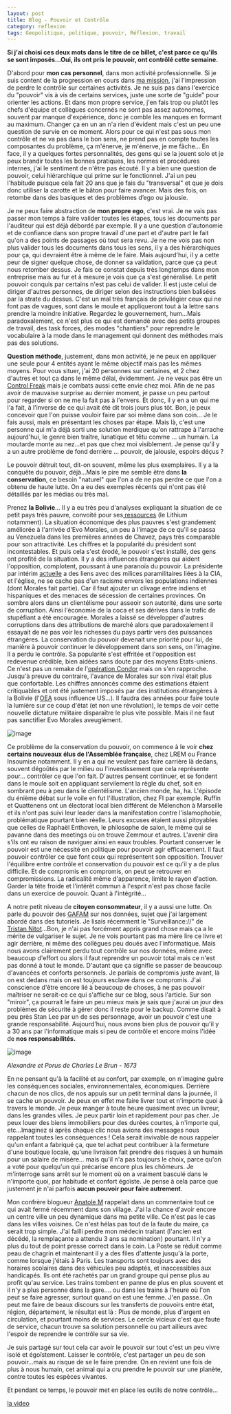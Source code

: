 ```yaml
---
layout: post
title: Blog - Pouvoir et Contrôle
category: reflexion
tags: Geopolitique, politique, pouvoir, Réflexion, travail
---
```

**Si j'ai choisi ces deux mots dans le titre de ce billet, c'est parce ce qu'ils se sont imposés...Oui, ils ont pris le pouvoir, ont contrôlé cette semaine.**

D'abord pour **mon cas personnel**, dans mon activité professionnelle. Si je suis content de la progression en cours dans <a href="https://cheziceman.wordpress.com/2019/09/07/blog-rentrer-et-se-reinventer/">ma mission</a>, j'ai l'impression de perdre le contrôle sur certaines activités. Je ne suis pas dans l'exercice du "pouvoir" vis à vis de certains services, juste une sorte de "guide" pour orienter les actions. Et dans mon propre service, j'en fais trop ou plutôt les chefs d'équipe et collègues concernés ne sont pas assez autonomes, souvent par manque d'expérience, donc je comble les manques en formant au maximum. Changer ça en un an n'a rien d'évident mais c'est un peu une question de survie en ce moment. Alors pour ce qui n'est pas sous mon contrôle et ne va pas dans le bon sens, ne prend pas en compte toutes les composantes du problème, ça m'énerve, je m'énerve, je me fâche... En face, il y a quelques fortes personnalités, des gens qui se la jouent solo et je peux brandir toutes les bonnes pratiques, les normes et procédures internes, j'ai le sentiment de n'être pas écouté. Il y a bien une question de pouvoir, celui hiérarchique qui prime sur le fonctionnel. J'ai un peu l'habitude puisque cela fait 20 ans que je fais du "transversal" et que je dois donc utiliser la carotte et le bâton pour faire avancer. Mais des fois, on retombe dans des basiques et des problèmes d’ego ou jalousie. 

Je ne peux faire abstraction de **mon propre ego**, c'est vrai. Je ne vais pas passer mon temps à faire valider toutes les étapes, tous les documents par l'auditeur qui est déjà débordé par exemple. Il y a une question d'autonomie et de confiance dans son propre travail d'une part et d'autre part le fait qu'on a des points de passages où tout sera revu. Je ne me vois pas non plus valider tous les documents dans tous les sens, il y a des hiérarchiques pour ça, qui devraient être à même de le faire. Mais aujourd'hui, il y a cette peur de signer quelque chose, de donner sa validation, parce que ça peut nous retomber dessus. Je fais ce constat depuis très longtemps dans mon entreprise mais au fur et à mesure je vois que ça s'est généralisé. Le petit pouvoir conquis par certains n'est pas celui de valider. Il est juste celui de diriger d'autres personnes, de diriger selon des instructions bien balisées par la strate du dessus. C'est un mal très français de privilégier ceux qui ne font pas de vagues, sont dans le moule et appliqueront tout à la lettre sans prendre la moindre initiative. Regardez le gouvernement, hum...Mais paradoxalement, ce n'est plus ce qui est demandé avec des petits groupes de travail, des task forces, des modes "chantiers" pour reprendre le vocabulaire à la mode dans le management qui donnent des méthodes mais pas des solutions. 

**Question méthode**, justement, dans mon activité, je ne peux en appliquer une seule pour 4 entités ayant le même objectif mais pas les mêmes moyens. Pour vous situer, j'ai 20 personnes sur certaines, et 2 chez d'autres et tout ça dans le même délai, évidemment. Je ne veux pas être un <a href="https://fr.wikipedia.org/wiki/Maniaque_du_contrôle">Control Freak</a> mais je combats aussi cette envie chez moi. Afin de ne pas avoir de mauvaise surprise au dernier moment, je passe un peu partout pour regarder si on ne me la fait pas à l'envers. Et donc, il y en a un qui me l'a fait, à l'inverse de ce qui avait été dit trois jours plus tôt. Bon, je peux concevoir que l'on puisse vouloir faire par soi même dans son coin... Je le fais aussi, mais en présentant les choses par étape. Mais là, c'est une personne qui m'a déjà sorti une solution merdique qu'on rattrape à l'arrache aujourd'hui, le genre bien traître, lunatique et têtu comme ... un humain. La moutarde monte au nez...et pas que chez moi visiblement. Je pense qu'il y a un autre problème de fond derrière ... pouvoir, de jalousie, espoirs déçus ? 

Le pouvoir détruit tout, dit-on souvent, même les plus exemplaires. Il y a la conquête du pouvoir, déjà...Mais le pire me semble être dans **la conservation**, ce besoin "naturel" que l'on a de ne pas perdre ce que l'on a obtenu de haute lutte. On a eu des exemples récents qui n'ont pas été détaillés par les médias ou très mal.

Prenez **la Bolivie**... Il y a eu très peu d'analyses expliquant la situation de ce petit pays très pauvre, convoité pour ses<a href="https://fr.wikipedia.org/wiki/Bolivie#Économie"> ressources</a> (le Lithium notamment). La situation économique des plus pauvres s'est grandement améliorée à l'arrivée d'Evo Morales, un peu à l'image de ce qu'il se passa au Venezuela dans les premières années de Chavez, pays très comparable pour son attractivité. Les chiffres et la popularité du président sont incontestables. Et puis cela s'est érodé, le pouvoir s'est installé, des gens ont profité de la situation. Il y a des influences étrangères qui aident l'opposition, complotent, poussant à une paranoïa du pouvoir. La présidente par intérim <a href="https://en.wikipedia.org/wiki/Jeanine_Áñez">actuelle</a> a des liens avec des milices paramilitaires liées à la CIA, et l'église, ne se cache pas d'un racisme envers les populations indiennes (dont Morales fait partie). Car il faut ajouter un clivage entre indiens et hispaniques et des menaces de sécession de certaines provinces. On sombre alors dans un clientélisme pour asseoir son autorité, dans une sorte de corruption. Ainsi l'économie de la coca et ses dérives dans le trafic de stupéfiant a été encouragée. Morales a laissé se développer d'autres corruptions dans des attributions de marché alors que paradoxalement il essayait de ne pas voir les richesses du pays partir vers des puissances étrangères. La conservation du pouvoir devenait une priorité pour lui, de manière à pouvoir continuer le développement dans son sens, on l'imagine. Il a perdu le contrôle. Sa popularité s'est effritée et l'opposition est redevenue crédible, bien aidées sans doute par des moyens Etats-uniens. Ce n'est pas un remake de l'<a href="https://fr.wikipedia.org/wiki/Opération_Condor">opération Condor</a> mais on s'en rapproche. Jusqu'à preuve du contraire, l'avance de Morales sur son rival était plus que confortable. Les chiffres annoncés comme des estimations étaient critiquables et ont été justement imposés par des institutions étrangères à la Bolivie (l'<a href="https://fr.wikipedia.org/wiki/Organisation_des_États_américains">OEA</a> sous influence US...). Il faudra des années pour faire toute la lumière sur ce coup d'état (et non une révolution), le temps de voir cette nouvelle dictature militaire disparaître le plus vite possible.  Mais il ne faut pas sanctifier Evo Morales aveuglément.

![image](https://cheziceman.files.wordpress.com/2019/11/operationcondor.jpg)

Ce problème de la conservation du pouvoir, on commence à le voir **chez certains nouveaux élus de l'Assemblée française**, chez LREM ou France Insoumise notamment. Il y en a qui ne veulent pas faire carrière là dedans, souvent dégoûtés par le milieu ou l'investissement que cela représente pour... contrôler ce que l'on fait. D'autres pensent continuer, et se fondent dans le moule soit en appliquant servilement la règle du chef, soit en sombrant peu à peu dans le clientélisme. L'ancien monde, ha, ha. L'épisode du énième débat sur le voile en fut l'illustration, chez FI par exemple. Ruffin et Quattenens ont un électorat local bien différent de Mélenchon à Marseille et ils n'ont pas suivi leur leader dans la manifestation contre l'islamophobie, problématique pourtant bien réelle. Leurs excuses étaient aussi pitoyables que celles de Raphaël Enthoven, le philosophe de salon, le même qui se pavanne dans des meetings où on trouve Zemmour et autres. L'avenir dira s'ils ont eu raison de naviguer ainsi en eaux troubles. Pourtant conserver le pouvoir est une nécessité en politique pour pouvoir agir efficacement. Il faut pouvoir contrôler ce que font ceux qui représentent son opposition. Trouver l'équilibre entre contrôle et conservation du pouvoir est ce qu'il y a de plus difficile. Et de compromis en compromis, on peut se retrouver en compromissions. La radicalité même d'apparence, limite le rayon d'action. Garder la tête froide et l'intérêt commun à l'esprit n'est pas chose facile dans un exercice de pouvoir. Quant à l'intégrité... 

A notre petit niveau de **citoyen consommateur**, il y a aussi une lutte. On parle du pouvoir des <a href="https://fr.wikipedia.org/wiki/Géants_du_Web">GAFAM</a> sur nos données,  sujet que j'ai largement abordé dans des tutoriels. Je lisais récemment le "Surveillance://" de <a href="https://www.standblog.org/blog/">Tristan Nitot</a>...Bon, je n'ai pas forcément appris grand chose mais ça a le mérite de vulgariser le sujet. Je ne vois pourtant pas ma mère lire ce livre et agir derrière, ni même des collègues peu doués avec l'informatique. Mais nous avons clairement perdu tout contrôle sur nos données, même avec beaucoup d'effort ou alors il faut reprendre un pouvoir total mais ce n'est pas donné à tout le monde. D'autant que ça signifie se passer de beaucoup d'avancées et conforts personnels. Je parlais de compromis juste avant, là on est dedans mais on est toujours esclave dans ce compromis. J'ai conscience d'être encore lié à beaucoup de choses, à ne pas pouvoir maîtriser ne serait-ce ce qui s'affiche sur ce blog, sous l'article. Sur son "miroir", ça pourrait le faire un peu mieux mais je sais que j'aurai un jour des problèmes de sécurité à gérer donc il reste pour le backup. Comme disait à peu près Stan Lee par un de ses personnage, avoir un pouvoir c'est une grande responsabilité. Aujourd'hui, nous avons bien plus de pouvoir qu'il y a 30 ans par l'informatique mais si peu de contrôle et encore moins l'idée de **nos responsabilités.**

![image](https://upload.wikimedia.org/wikipedia/commons/thumb/1/10/Le_Brun%2C_Alexander_and_Porus.jpg/640px-Le_Brun%2C_Alexander_and_Porus.jpg)

*Alexandre et Porus de Charles Le Brun - 1673*

En ne pensant qu'à la facilité et au confort, par exemple, on n'imagine guère les conséquences sociales, environnementales, économiques. Derrière chacun de nos clics, de nos appuis sur un petit terminal dans la journée, il se cache un pouvoir. Je peux en effet me faire livrer tout et n'importe quoi à travers le monde. Je peux manger à toute heure quasiment avec un livreur, dans les grandes villes. Je peux partir loin et rapidement pour pas cher. Je peux louer des biens immobiliers pour des durées courtes, à n'importe qui, etc...Imaginez si après chaque clic nous avions des messages nous rappelant toutes les conséquences ! Cela serait invivable de nous rappeler qu'un enfant a fabriqué ça, que tel achat peut contribuer à la fermeture d'une boutique locale, qu'une livraison fait prendre des risques à un humain pour un salaire de misère... mais qu'il n'a pas toujours le choix, parce qu'on a voté pour quelqu'un qui précarise encore plus les chômeurs. Je m'interroge sans arrêt sur le moment où on a vraiment basculé dans le n'importe quoi, par habitude et confort égoïste. Je pense à cela parce que justement je n'ai parfois **aucun pouvoir pour faire autrement**. 

Mon confrère blogueur <a href="https://anatolemblog.wordpress.com">Anatole M</a> rappelait dans un commentaire tout ce qui avait fermé récemment dans son village. J'ai la chance d'avoir encore un centre ville un peu dynamique dans ma petite ville. Ce n'est pas le cas dans les villes voisines. Ce n'est hélas pas tout de la faute du maire, ça serait trop simple. J'ai failli perdre mon médecin traitant (l'ancien est décédé, la remplaçante a attendu 3 ans sa nomination) pourtant. Il n'y a plus du tout de point presse correct dans le coin. La Poste se réduit comme peau de chagrin et maintenant il y a des files d'attente jusqu'à la porte, comme lorsque j'étais à Paris. Les transports sont toujours avec des horaires scolaires dans des véhicules peu adaptés, et inaccessibles aux handicapés. Ils ont été rachetés par un grand groupe qui pense plus au profit qu'au service. Les trains tombent en panne de plus en plus souvent et il n'y a plus personne dans la gare.... ou dans les trains à l'heure où l'on peut se faire agresser, surtout quand on est une femme. J'en passe...On peut me faire de beaux discours sur les transferts de pouvoirs entre état, région, département, le résultat est là : Plus de monde, plus d'argent en circulation, et pourtant moins de services. Le cercle vicieux c'est que faute de service, chacun trouve sa solution personnelle ou part ailleurs avec l'espoir de reprendre le contrôle sur sa vie. 

Je suis partagé sur tout cela car avoir le pouvoir sur tout c'est un peu vivre isolé et égoïstement. Laisser le contrôle, c'est partager un peu de son pouvoir...mais au risque de se le faire prendre. On en revient une fois de plus à nous humain, cet animal qui a cru prendre le pouvoir sur une planète, contre toutes les espèces vivantes. 

Et pendant ce temps, le pouvoir met en place les outils de notre contrôle...

[la video](https://www.youtube.com/watch?v=j1BNcSBApOU)
